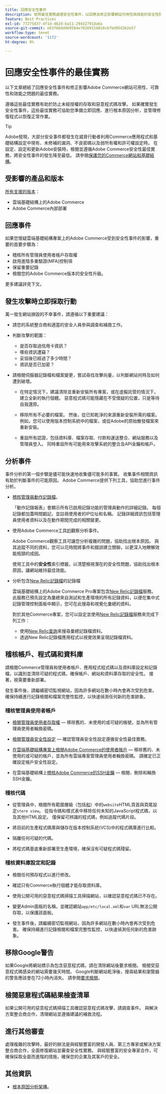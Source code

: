 ```yaml
---
title: 回應安全性事件
description: 依照最佳實務處理安全性事件，以回應及修正影響網站可用性與效能的安全性問題。
feature: Best Practices
exl-id: 77275d37-4f1d-462d-ba11-29432791da6a
source-git-commit: e63f68dd469564e70269154810cbfbd95d2b2e57
workflow-type: tm+mt
source-wordcount: '1172'
ht-degree: 0%

---
```


# 回應安全性事件的最佳實務

以下文章總結了回應安全性事件和修正影響Adobe Commerce網站可用性、可靠性和效能之問題的最佳實務。

遵循這些最佳實務有助於防止未經授權的存取和惡意程式碼攻擊。 如果確實發生安全性事件，這些最佳實務可協助您準備立即回應、進行根本原因分析，並管理修復程式以恢復正常作業。

>[!TIP]
>
>Adobe發現，大部分安全事件都發生在威脅行動者利用Commerce應用程式和基礎結構設定中現有、未修補的漏洞、不良密碼以及弱所有權和許可權設定時。 在設定、設定和更新Adobe安裝時，檢閱並遵循Adobe Commerce安全性最佳實務，將安全性事件的發生降至最低。 請參閱[保護您的Commerce網站和基礎結構](../launch/security-best-practices.md)。


## 受影響的產品和版本

[所有支援的版本](../../../release/versions.md)：

- 雲端基礎結構上的Adobe Commerce
- Adobe Commerce內部部署

## 回應事件

如果您懷疑雲端基礎結構專案上的Adobe Commerce受到安全性事件的影響，重要的首要步驟為：

- 稽核所有管理員使用者帳戶存取權
- 啟用進階多重驗證(MFA)控制項
- 保留重要記錄
- 檢閱您的Adobe Commerce版本的安全性升級。

更多建議詳見下文。

## 發生攻擊時立即採取行動

萬一發生網站損毀的不幸事件，請遵循以下重要建議：

- 請您的系統整合商和適當的安全人員參與調查和補救工作。

- 判斷攻擊的範圍：
   - 是否存取過信用卡資訊？
   - 哪些資訊遭竊？
   - 妥協後已經過了多少時間？
   - 資訊是否已加密？

- 請檢閱伺服器記錄檔和檔案變更，嘗試尋找攻擊向量，以判斷網站何時及如何遭到破壞。

   - 在特定情況下，建議清除並重新安裝所有專案，或在虛擬託管的情況下，建立全新的執行個體。 惡意程式碼可能隱藏在不受懷疑的位置，只是等待自我還原。

   - 移除所有不必要的檔案。 然後，從已知乾淨的來源重新安裝所需的檔案。 例如，您可以使用版本控制系統中的檔案，或從Adobe的原始散發檔案來重新安裝。

   - 重設所有認證，包括資料庫、檔案存取、付款和運送整合、網站服務以及管理員登入。 同時重設所有可能用來攻擊系統的整合及API金鑰和帳戶。

## 分析事件

事件分析的第一個步驟是儘可能快速地收集儘可能多的事實。 收集事件相關資訊有助於判斷事件的可能原因。 Adobe Commerce提供下列工具，協助您進行事件分析。

- [稽核管理員動作記錄檔](https://experienceleague.adobe.com/docs/commerce-admin/systems/action-logs/action-log-report.html)。

  「動作記錄報表」會顯示所有已啟用記錄功能的管理員動作的詳細記錄。 每個記錄都加蓋時間戳記，並註冊使用者的IP位址和名稱。 記錄詳細資訊包括管理員使用者資料以及在動作期間完成的相關變更。

- 使用Adobe Commerce工具[的](../../../tools/observation-for-adobe-commerce/intro.md)觀察分析事件。

  Adobe Commerce觀察工具可讓您分析複雜的問題，協助找出根本原因。 與其追蹤不同的資料，您可以花時間將事件和錯誤建立關聯，以更深入地瞭解效能瓶頸的成因。

  使用工具中的&#x200B;**安全性**&#x200B;索引標籤，以清楚檢視潛在的安全性問題，協助找出根本原因，讓網站維持最佳效能。

- 分析包含[New Relic記錄檔](https://experienceleague.adobe.com/docs/commerce-cloud-service/user-guide/monitor/new-relic/new-relic-service.html)的記錄檔

  雲端基礎結構上的Adobe Commerce Pro專案包含[New Relic記錄檔](https://experienceleague.adobe.com/docs/commerce-cloud-service/user-guide/monitor/new-relic/log-management.html)服務。 此服務已預先設定為彙總來自測試和生產環境的所有記錄資料，以便在集中式記錄管理控制面板中顯示，您可在此搜尋和視覺化彙總的資料。

  對於其他Commerce專案，您可以設定並使用[New Relic記錄檔](https://docs.newrelic.com/docs/logs/get-started/get-started-log-management/)服務來完成下列工作：
   - 使用[New Relic查詢](https://docs.newrelic.com/docs/logs/new-relic-logs/ui-data/query-syntax-logs)來搜尋彙總記錄檔資料。
   - 透過New Relic記錄檔應用程式以視覺效果呈現記錄檔資料。

## 稽核帳戶、程式碼和資料庫

請檢閱Commerce管理員和使用者帳戶、應用程式程式碼以及資料庫設定和記錄檔，以識別並清除可疑的程式碼，確保帳戶、網站和資料庫存取的安全性。 接著，視需要重新部署。

發生事件後，請繼續密切監視網站，因為許多網站在數小時內會再次受到危害。 確保持續進行記錄檢閱和檔案完整性監控，以快速偵測任何新的危害跡象。

### 稽核管理員使用者帳戶

- [檢閱管理員使用者存取權](https://experienceleague.adobe.com/docs/commerce-admin/systems/user-accounts/permissions-users-all.html) — 移除舊的、未使用的或可疑的帳號，並為所有管理員使用者輪換密碼。

- [檢閱管理員安全性設定](https://experienceleague.adobe.com/docs/commerce-admin/systems/security/security-admin.html) — 確認管理員安全性設定遵循安全性最佳實務。

- [在雲端基礎結構專案上檢閱Adobe Commerce的使用者帳戶](https://experienceleague.adobe.com/docs/commerce-cloud-service/user-guide/project/user-access.html) — 移除舊的、未使用的或可疑的帳戶，並為所有雲端專案管理員使用者輪換密碼。 請確定已正確設定帳戶安全性設定。

- 在雲端基礎結構上[稽核Adobe Commerce的SSH金鑰](https://experienceleague.adobe.com/docs/commerce-cloud-service/user-guide/develop/secure-connections.html) — 檢閱、刪除和輪換SSH金鑰。

### 稽核代碼

- 從管理員中，檢閱所有範圍層級（包括[和](https://experienceleague.adobe.com/docs/commerce-admin/content-design/design/page-setup.html)）中的`website`HTML頁首與頁尾設定`store view`。 從指令碼和樣式表中移除任何未知的JavaScript程式碼，以及其他HTML設定。 僅保留可辨識的程式碼，例如追蹤代碼片段。

- 將目前的生產程式碼庫與儲存在版本控制系統(VCS)中的程式碼庫進行比較。

- 隔離任何可疑的代碼。

- 將程式碼基底重新部署至生產環境，確保沒有可疑程式碼殘留。

### 稽核資料庫設定和記錄

- 檢閱任何預存程式以進行修改。

- 確認只有Commerce執行個體才能存取資料庫。

- 使用公開可用的惡意程式碼掃描工具掃描網站，以確認惡意程式碼已不存在。

- 變更Admin面板的名稱，並確認網站`app/etc/local.xml`和`var` URL無法公開存取，以保護該面板。

- 發生事件後，請繼續密切監視網站，因為許多網站在數小時內會再次受到危害。 確保持續進行記錄檢閱和檔案完整性監控，以快速偵測任何新的危害跡象。

## 移除Google警告

如果Google將網站標示為包含惡意程式碼，請在清除網站後要求檢閱。 檢閱受惡意程式碼感染的網站需要幾天時間。 Google判斷網站乾淨後，搜尋結果和瀏覽器的警告應該會在72小時內消失。 請參閱[要求檢閱](https://web.dev/articles/request-a-review)。

## 檢閱惡意程式碼結果檢查清單

如果公開可用的惡意程式碼掃描工具確認惡意程式碼攻擊，請調查事件。 與解決方案整合商合作，清理網站並遵循建議的補救流程。

## 進行其他審查

處理複雜的攻擊時，最好的辦法是與經驗豐富的開發人員、第三方專家或解決方案整合商合作，全面修復網站並審查安全性實務。 與經驗豐富的安全專家合作，可確保採取全面而進階的措施，確保您的企業及其客戶的安全。

## 其他資訊

- [根本原因分析架構](https://sansec.io/kb/incident-response/magento-root-cause-analysis)。
